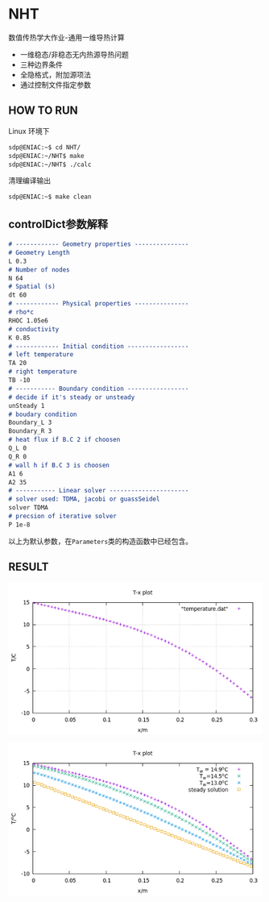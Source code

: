 # NHT
数值传热学大作业-通用一维导热计算
- 一维稳态/非稳态无内热源导热问题
- 三种边界条件
- 全隐格式，附加源项法
- 通过控制文件指定参数

## HOW TO RUN
Linux 环境下

```bash
sdp@ENIAC:~$ cd NHT/
sdp@ENIAC:~/NHT$ make
sdp@ENIAC:~/NHT$ ./calc
```
清理编译输出

```bash
sdp@ENIAC:~$ make clean
```
## controlDict参数解释

```markdown
# ------------ Geometry properties ---------------
# Geometry Length
L 0.3 
# Number of nodes
N 64 
# Spatial (s)
dt 60 
# ------------ Physical properties ---------------
# rho*c
RHOC 1.05e6 
# conductivity
K 0.85 
# ------------ Initial condition -----------------
# left temperature
TA 20 
# right temperature
TB -10 
# ----------- Boundary condition -----------------
# decide if it's steady or unsteady
unSteady 1  
# boudary condition 
Boundary_L 3 
Boundary_R 3 
# heat flux if B.C 2 if choosen
Q_L 0 
Q_R 0 
# wall h if B.C 3 is choosen
A1 6 
A2 35 
# ----------- Linear solver ----------------------
# solver used: TDMA, jacobi or guassSeidel
solver TDMA 
# precsion of iterative solver 
P 1e-8 
```
以上为默认参数，在`Parameters`类的构造函数中已经包含。

## RESULT

![Tw=14.5](result/t_1495.png)

![multiple condition](result/multi_condition.png)